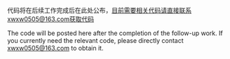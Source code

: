 代码将在后续工作完成后在此处公布，目前需要相关代码请直接联系xwxw0505@163.com获取代码

The code will be posted here after the completion of the follow-up work. If you currently need the relevant code, please directly contact xwxw0505@163.com to obtain it.
